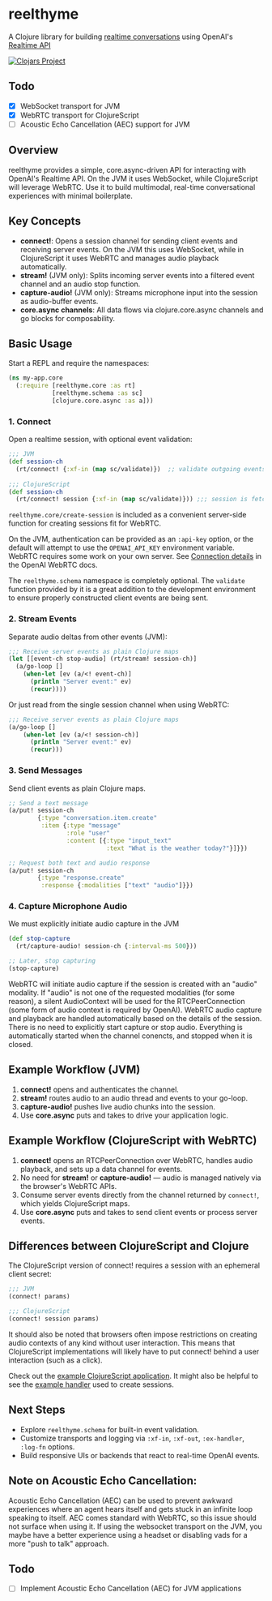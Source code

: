 # reelthyme

A Clojure library for building [realtime conversations](https://platform.openai.com/docs/guides/realtime-conversations) using
OpenAI's [Realtime API](https://platform.openai.com/docs/guides/realtime)

[![Clojars Project](https://img.shields.io/clojars/v/com.github.brianium/reelthyme.svg)](https://clojars.org/com.github.brianium/reelthyme)

## Todo

- [x] WebSocket transport for JVM
- [x] WebRTC transport for ClojureScript
- [ ] Acoustic Echo Cancellation (AEC) support for JVM

## Overview

reelthyme provides a simple, core.async-driven API for interacting with OpenAI's Realtime API. On the JVM it uses WebSocket, while ClojureScript will leverage WebRTC. Use it to build multimodal, real-time conversational experiences with minimal boilerplate.

## Key Concepts

- **connect!**: Opens a session channel for sending client events and receiving server events. On the JVM this uses WebSocket, while in ClojureScript it uses WebRTC and manages audio playback automatically.  
- **stream!** (JVM only): Splits incoming server events into a filtered event channel and an audio stop function.  
- **capture-audio!** (JVM only): Streams microphone input into the session as audio-buffer events.  
- **core.async channels**: All data flows via clojure.core.async channels and go blocks for composability.

## Basic Usage

Start a REPL and require the namespaces:

```clojure
(ns my-app.core
  (:require [reelthyme.core :as rt]
            [reelthyme.schema :as sc]
            [clojure.core.async :as a]))
```

### 1. Connect

Open a realtime session, with optional event validation:

```clojure
;;; JVM 
(def session-ch
  (rt/connect! {:xf-in (map sc/validate)})  ;; validate outgoing events
  
;;; ClojureScript
(def session-ch
  (rt/connect! session {:xf-in (map sc/validate)})) ;;; session is fetched from a server
```

`reelthyme.core/create-session` is included as a convenient server-side function for creating sessions fit for WebRTC.

On the JVM, authentication can be provided as an `:api-key` option, or the default will attempt to use
the `OPENAI_API_KEY` environment variable. WebRTC requires some work on your own server. See [Connection details](https://platform.openai.com/docs/guides/realtime#connect-with-webrtc) in the OpenAI WebRTC docs.

The `reelthyme.schema` namespace is completely optional. The `validate` function provided by it is a great
addition to the development environment to ensure properly constructed client events are being sent.

### 2. Stream Events

Separate audio deltas from other events (JVM):

```clojure
;;; Receive server events as plain Clojure maps
(let [[event-ch stop-audio] (rt/stream! session-ch)]
  (a/go-loop []
    (when-let [ev (a/<! event-ch)]
      (println "Server event:" ev)
      (recur))))
```

Or just read from the single session channel when using WebRTC:

```clojure
;;; Receive server events as plain Clojure maps
(a/go-loop []
    (when-let [ev (a/<! session-ch)]
      (println "Server event:" ev)
      (recur)))
```

### 3. Send Messages

Send client events as plain Clojure maps. 

```clojure
;; Send a text message
(a/put! session-ch
        {:type "conversation.item.create"
         :item {:type "message"
                :role "user"
                :content [{:type "input_text"
                           :text "What is the weather today?"}]}})

;; Request both text and audio response
(a/put! session-ch
        {:type "response.create"
         :response {:modalities ["text" "audio"]}})
```

### 4. Capture Microphone Audio

We must explicitly initiate audio capture in the JVM

```clojure
(def stop-capture
  (rt/capture-audio! session-ch {:interval-ms 500}))

;; Later, stop capturing
(stop-capture)
```

WebRTC will initiate audio capture if the session is created with an "audio" modality. If "audio" is not one of the requested modalities (for some reason), a silent AudioContext will be used for the RTCPeerConnection (some form of audio context is required by OpenAI). WebRTC audio capture and playback are handled automatically based on the details of the session. There is no need to explicitly start capture or stop audio. Everything is automatically started when the channel conencts, and stopped when it is closed.

## Example Workflow (JVM)

1. **connect!** opens and authenticates the channel.  
2. **stream!** routes audio to an audio thread and events to your go-loop.  
3. **capture-audio!** pushes live audio chunks into the session.  
4. Use **core.async** puts and takes to drive your application logic.

## Example Workflow (ClojureScript with WebRTC)

1. **connect!** opens an RTCPeerConnection over WebRTC, handles audio playback, and sets up a data channel for events.  
2. No need for **stream!** or **capture-audio!** — audio is managed natively via the browser's WebRTC APIs.  
3. Consume server events directly from the channel returned by `connect!`, which yields ClojureScript maps.  
4. Use **core.async** puts and takes to send client events or process server events.

## Differences between ClojureScript and Clojure

The ClojureScript version of connect! requires a session with an ephemeral client secret:

```clojure
;;; JVM
(connect! params)

;;; ClojureScript
(connect! session params)
```

It should also be noted that browsers often impose restrictions on creating audio contexts of any kind without user interaction. This means that ClojureScript implementations will likely have to put connect! behind a user interaction (such as a click).

Check out the [example ClojureScript application](dev/example/webrtc.cljs). It might also be helpful to see the [example handler](dev/example/handler.clj) used to create sessions.

## Next Steps

- Explore `reelthyme.schema` for built-in event validation.  
- Customize transports and logging via `:xf-in`, `:xf-out`, `:ex-handler`, `:log-fn` options.  
- Build responsive UIs or backends that react to real-time OpenAI events.

## Note on Acoustic Echo Cancellation:

Acoustic Echo Cancellation (AEC) can be used to prevent awkward experiences where an agent hears itself and gets stuck in an infinite loop speaking to itself. AEC comes standard with WebRTC, so this issue should not surface when using it. If using the websocket transport on the JVM, you maybe have a better experience using a headset or disabling vads for a more "push to talk" approach.

## Todo
- [ ] Implement Acoustic Echo Cancellation (AEC) for JVM applications
